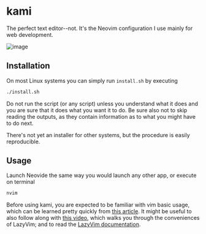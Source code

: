 # kami
The perfect text editor--not. It's the Neovim configuration I use mainly for web development.

![image](https://github.com/elfry2/kami/assets/47256917/dc8445cf-601d-442a-9c27-f3098b857b2a)


## Installation
On most Linux systems you can simply run ```install.sh``` by executing
```bash
./install.sh
```

Do not run the script (or any script) unless you understand what it does and you are sure that it does what you want it to do. Be sure also not to skip reading the outputs, as they contain information as to what you might have to do next.

There's not yet an installer for other systems, but the procedure is easily reproducible.
## Usage
Launch Neovide the same way you would launch any other app, or execute on terminal
```bash
nvim
```

Before using kami, you are expected to be familiar with vim basic usage, which can be learned pretty quickly from [this article](https://www.linuxfoundation.org/blog/blog/classic-sysadmin-vim-101-a-beginners-guide-to-vim). It might be useful to also follow along with [this video](https://www.youtube.com/watch?v=N93cTbtLCIM), which walks you through the conveniences of LazyVim; and to read the [LazyVim documentation](https://www.lazyvim.org/).
